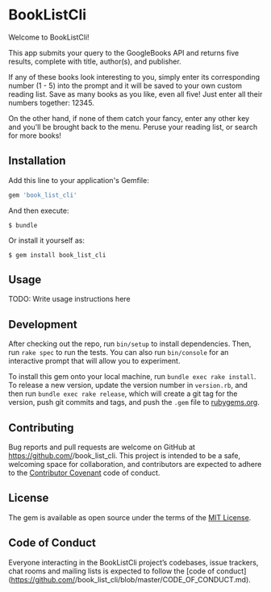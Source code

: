 # BookListCli

Welcome to BookListCli!  

This app submits your query to the GoogleBooks API and returns five results, complete with title, author(s), and publisher.

If any of these books look interesting to you, simply enter its corresponding number (1 - 5) into the prompt and it will be saved to your own custom reading list.  Save as many books as you like, even all five!  Just enter all their numbers together: 12345.

On the other hand, if none of them catch your fancy, enter any other key and you'll be brought back to the menu.  Peruse your reading list, or search for more books!

## Installation

Add this line to your application's Gemfile:

```ruby
gem 'book_list_cli'
```

And then execute:

    $ bundle

Or install it yourself as:

    $ gem install book_list_cli

## Usage

TODO: Write usage instructions here

## Development

After checking out the repo, run `bin/setup` to install dependencies. Then, run `rake spec` to run the tests. You can also run `bin/console` for an interactive prompt that will allow you to experiment.

To install this gem onto your local machine, run `bundle exec rake install`. To release a new version, update the version number in `version.rb`, and then run `bundle exec rake release`, which will create a git tag for the version, push git commits and tags, and push the `.gem` file to [rubygems.org](https://rubygems.org).

## Contributing

Bug reports and pull requests are welcome on GitHub at https://github.com/<github username>/book_list_cli. This project is intended to be a safe, welcoming space for collaboration, and contributors are expected to adhere to the [Contributor Covenant](http://contributor-covenant.org) code of conduct.

## License

The gem is available as open source under the terms of the [MIT License](https://opensource.org/licenses/MIT).

## Code of Conduct

Everyone interacting in the BookListCli project’s codebases, issue trackers, chat rooms and mailing lists is expected to follow the [code of conduct](https://github.com/<github username>/book_list_cli/blob/master/CODE_OF_CONDUCT.md).
